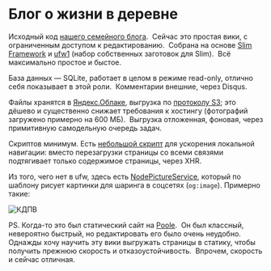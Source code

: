 # Блог о жизни в деревне

Исходный код [нашего семейного блога][1].  Сейчас это простая вики, с ограниченным доступом к редактированию.  Собрана на основе [Slim Framework][2] и [ufw1][3] (набор собственных заготовок для Slim).  Всё максимально простое и быстое.

База данных — SQLite, работает в целом в режиме read-only, отлично себя показывает в этой роли.  Комментарии внешние, через Disqus.

Файлы хранятся в [Яндекс.Облаке][4], выгрузка по [протоколу S3][5]; это дёшево и существенно снижает требования к хостингу (фотографий загружено примерно на 600 МБ).  Выгрузка отложенная, фоновая, через примитивную самодельную очередь задач.

Скриптов минимум.  Есть [небольшой скрипт][7] для ускорения локальной навигации: вместо перезагрузки страницы со всеми связями подтягивает только содержимое страницы, через XHR.

Из того, чего нет в ufw, здесь есть [NodePictureService][8], который по шаблону рисует картинки для шаринга в соцсетях (`og:image`).  Примерно такие:

![КДПВ][9]

PS. Когда-то это был статический сайт на [Poole][6].  Он был классный, невероятно быстрый, но редактировать его было очень неудобно.  Однажды хочу научить эту вики выгружать страницы в статику, чтобы получить прежнюю скорость и отказоустойчивость.  Впрочем, скорость и сейчас отличная.

[1]: https://land.umonkey.net/
[2]: https://www.slimframework.com/
[3]: https://github.com/umonkey/ufw1
[4]: https://cloud.yandex.ru/services/storage "Yandex Object Storage"
[5]: https://cloud.yandex.ru/docs/storage/s3/
[6]: https://hg.sr.ht/~obensonne/poole
[7]: https://github.com/umonkey/ufw1/blob/master/assets/spa.js
[8]: https://github.com/umonkey/website-land-2020/blob/master/src/Services/NodePictureService.php
[9]: https://storage.yandexcloud.net/umonkey-land/kdpv-demo.jpg "Картинка для привлечения внимания"
